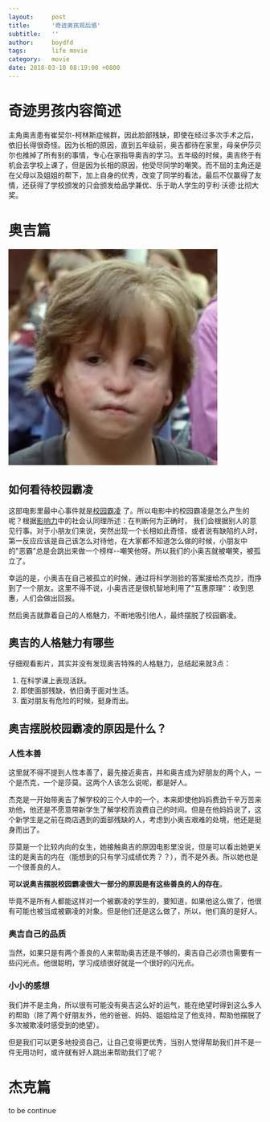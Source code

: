```yaml
---
layout:     post
title:      '奇迹男孩观后感'
subtitle:   ''
author:     boydfd
tags:       life movie
category:   movie
date: 2018-03-10 08:19:00 +0800
---
```


# 奇迹男孩内容简述

主角奥吉患有崔契尔-柯林斯症候群，因此脸部残缺，即使在经过多次手术之后，依旧长得很奇怪。因为长相的原因，直到五年级前，奥吉都待在家里，母亲伊莎贝尔也推掉了所有别的事情，专心在家指导奥吉的学习。五年级的时候，奥吉终于有机会去学校上课了，但是因为长相的原因，他受尽同学的嘲笑。而不屈的主角还是在父母以及姐姐的帮下，加上自身的优秀，改变了同学的看法，最后不仅赢得了友情，还获得了学校颁发的只会颁发给品学兼优、乐于助人学生的亨利·沃德·比彻大奖。

# 奥吉篇

![奥吉](https://github.com/boydfd/pictures/raw/master/%E5%A5%87%E8%BF%B9%E7%94%B7%E5%AD%A9/%E5%A5%A5%E5%90%89.png)
## 如何看待校园霸凌
这部电影里最中心事件就是[校园霸凌](https://baike.baidu.com/item/%E6%A0%A1%E5%9B%AD%E9%9C%B8%E5%87%8C)
了。所以电影中的校园霸凌是怎么产生的呢？根据[影响力](https://book.douban.com/subject/1786387/)中的社会认同理所述：在判断何为正确时， 
我们会根据别人的意见行事。对于小朋友们来说，突然出现一个长相如此奇怪，或者说有缺陷的人时，第一反应应该是自己该怎么对待他，在大家都不知道怎么做的时候，小朋友中的"恶霸"总是会跳出来做一个榜样--嘲笑他呀。所以我们的小奥吉就被嘲笑，被孤立了。

幸运的是，小奥吉在自己被孤立的时候，通过将科学测验的答案接给杰克抄，而挣到了一个朋友。这里不得不说，小奥吉还是很机智地利用了"互惠原理"：收到恩惠，人们会做出回报。

然后奥吉就靠着自己的人格魅力，不断地吸引他人，最终摆脱了校园霸凌。

## 奥吉的人格魅力有哪些

仔细观看影片，其实并没有发现奥吉特殊的人格魅力，总结起来就3点：

1. 在科学课上表现活跃。
2. 即使面部残缺，依旧勇于面对生活。
3. 面对朋友有危险的时候，挺身而出。

## 奥吉摆脱校园霸凌的原因是什么？

### 人性本善
这里就不得不提到人性本善了，最先接近奥吉，并和奥吉成为好朋友的两个人，一个是杰克，一个是莎莫。这两个人该怎么说呢，都是好人。

杰克是一开始带奥吉了解学校的三个人中的一个，本来即使他妈妈费劲千辛万苦来劝他，他还是不愿意带新学生了解学校而浪费自己的时间。但是在他妈妈说了，这个新学生是之前在商店遇到的面部残缺的人，考虑到小奥吉艰难的处境，他还是挺身而出了。

莎莫是一个比较内向的女生，她接触奥吉的原因电影里没说，但是可以看出她更关注的是奥吉的内在（能想到的只有学习成绩优秀？？），而不是外表。所以她也是一个很善良的人。

**可以说奥吉摆脱校园霸凌很大一部分的原因是有这些善良的人的存在**。

毕竟不是所有人都能这样对一个被霸凌的学生的，要知道，如果他这么做了，他很有可能也被当成被霸凌的对象。但是他们还是这么做了，所以，他们真的是好人。

### 奥吉自己的品质

当然，如果只是有两个善良的人来帮助奥吉还是不够的，奥吉自己必须也需要有一些闪光点。他很聪明，学习成绩很好就是一个很好的闪光点。

### 小小的感想

我们并不是主角，所以很有可能没有奥吉这么好的运气，能在绝望时得到这么多人的帮助（除了两个好朋友外，他的爸爸、妈妈、姐姐给足了他支持，帮助他摆脱了多次被欺凌时感受到的绝望）。

但是我们可以更多地投资自己，让自己变得更优秀，当别人觉得帮助我们并不是一件无用功时，或许就有好人跳出来帮助我们了呢？

# 杰克篇
to be continue